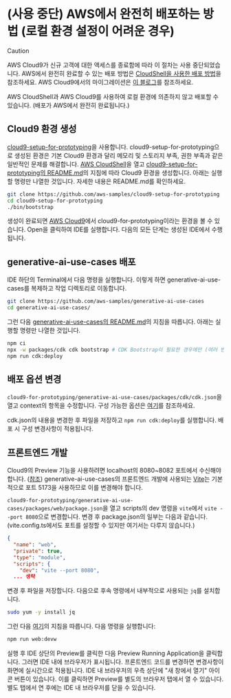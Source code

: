 # (사용 중단) AWS에서 완전히 배포하는 방법 (로컬 환경 설정이 어려운 경우)

> [!Caution]
> AWS Cloud9가 신규 고객에 대한 액세스를 종료함에 따라 이 절차는 사용 중단되었습니다.
> AWS에서 완전히 완료할 수 있는 배포 방법은 [CloudShell을 사용한 배포 방법](./DEPLOY_ON_CLOUDSHELL.md)을 참조하세요.
> AWS Cloud9에서의 마이그레이션은 [이 블로그](https://aws.amazon.com/jp/blogs/news/how-to-migrate-from-aws-cloud9-to-aws-ide-toolkits-or-aws-cloudshell/)를 참조하세요.

AWS CloudShell과 AWS Cloud9를 사용하여 로컬 환경에 의존하지 않고 배포할 수 있습니다. (배포가 AWS에서 완전히 완료됩니다.)

## Cloud9 환경 생성

[cloud9-setup-for-prototyping](https://github.com/aws-samples/cloud9-setup-for-prototyping)을 사용합니다. cloud9-setup-for-prototyping으로 생성된 환경은 기본 Cloud9 환경과 달리 메모리 및 스토리지 부족, 권한 부족과 같은 일반적인 문제를 해결합니다. [AWS CloudShell](https://console.aws.amazon.com/cloudshell/home)을 열고 [cloud9-setup-for-prototyping의 README.md](https://github.com/aws-samples/cloud9-setup-for-prototyping)의 지침에 따라 Cloud9 환경을 생성합니다. 아래는 실행할 명령만 나열한 것입니다. 자세한 내용은 README.md를 확인하세요.

```bash
git clone https://github.com/aws-samples/cloud9-setup-for-prototyping
cd cloud9-setup-for-prototyping
./bin/bootstrap
```

생성이 완료되면 [AWS Cloud9](https://console.aws.amazon.com/cloud9control/home)에서 cloud9-for-prototyping이라는 환경을 볼 수 있습니다. Open을 클릭하여 IDE를 실행합니다.
다음의 모든 단계는 생성된 IDE에서 수행됩니다.

## generative-ai-use-cases 배포

IDE 하단의 Terminal에서 다음 명령을 실행합니다. 이렇게 하면 generative-ai-use-cases를 복제하고 작업 디렉토리로 이동합니다.

```bash
git clone https://github.com/aws-samples/generative-ai-use-cases
cd generative-ai-use-cases/
```

그런 다음 [generative-ai-use-cases의 README.md](/README.md#deployment)의 지침을 따릅니다. 아래는 실행할 명령만 나열한 것입니다.

```bash
npm ci
npx -w packages/cdk cdk bootstrap # CDK Bootstrap이 필요한 경우에만 (여러 번 실행해도 문제없음)
npm run cdk:deploy
```

## 배포 옵션 변경

`cloud9-for-prototyping/generative-ai-use-cases/packages/cdk/cdk.json`을 열고 context의 항목을 수정합니다. 구성 가능한 옵션은 [여기](./DEPLOY_OPTION.md)를 참조하세요.

cdk.json의 내용을 변경한 후 파일을 저장하고 `npm run cdk:deploy`를 실행합니다. 배포 시 구성 변경사항이 적용됩니다.

## 프론트엔드 개발

Cloud9의 Preview 기능을 사용하려면 localhost의 8080~8082 포트에서 수신해야 합니다. ([참조](https://docs.aws.amazon.com/ja_jp/cloud9/latest/user-guide/app-preview.html)) generative-ai-use-cases의 프론트엔드 개발에 사용되는 [Vite](https://ja.vitejs.dev/)는 기본적으로 포트 5173을 사용하므로 이를 변경해야 합니다.

`cloud9-for-prototyping/generative-ai-use-cases/packages/web/package.json`을 열고 scripts의 dev 명령을 `vite`에서 `vite --port 8080`으로 변경합니다. 변경 후 package.json의 일부는 다음과 같습니다. (vite.config.ts에서도 포트를 설정할 수 있지만 여기서는 다루지 않습니다.)

```json
{
  "name": "web",
  "private": true,
  "type": "module",
  "scripts": {
    "dev": "vite --port 8080",
  ... 생략
```

변경 후 파일을 저장합니다. 다음으로 후속 명령에서 내부적으로 사용되는 `jq`를 설치합니다.

```bash
sudo yum -y install jq
```

그런 다음 [여기](./DEVELOPMENT.md)의 지침을 따릅니다. 다음 명령을 실행합니다:

```bash
npm run web:devw
```

실행 후 IDE 상단의 Preview를 클릭한 다음 Preview Running Application을 클릭합니다. 그러면 IDE 내에 브라우저가 표시됩니다. 프론트엔드 코드를 변경하면 변경사항이 화면에 실시간으로 적용됩니다. IDE 내 브라우저의 우측 상단에 "새 창에서 열기" 아이콘 버튼이 있습니다. 이를 클릭하면 Preview를 별도의 브라우저 탭에서 열 수 있습니다. 별도 탭에서 연 후에는 IDE 내 브라우저를 닫을 수 있습니다.
